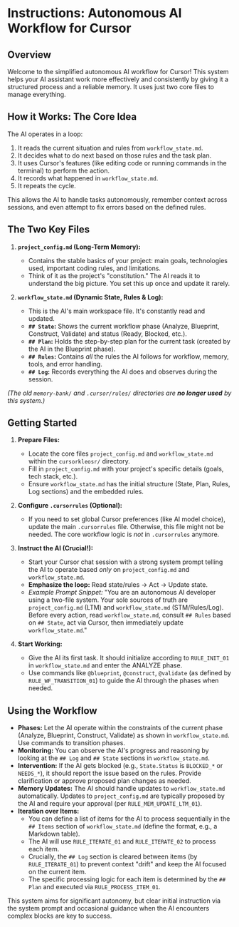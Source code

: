 # Instructions: Autonomous AI Workflow for Cursor

## Overview

Welcome to the simplified autonomous AI workflow for Cursor! This system helps your AI assistant work more effectively and consistently by giving it a structured process and a reliable memory. It uses just two core files to manage everything.

## How it Works: The Core Idea

The AI operates in a loop:
1.  It reads the current situation and rules from `workflow_state.md`.
2.  It decides what to do next based on those rules and the task plan.
3.  It uses Cursor's features (like editing code or running commands in the terminal) to perform the action.
4.  It records what happened in `workflow_state.md`.
5.  It repeats the cycle.

This allows the AI to handle tasks autonomously, remember context across sessions, and even attempt to fix errors based on the defined rules.

## The Two Key Files

1.  **`project_config.md` (Long-Term Memory):**
    *   Contains the stable basics of your project: main goals, technologies used, important coding rules, and limitations.
    *   Think of it as the project's "constitution." The AI reads it to understand the big picture. You set this up once and update it rarely.

2.  **`workflow_state.md` (Dynamic State, Rules & Log):**
    *   This is the AI's main workspace file. It's constantly read and updated.
    *   **`## State`:** Shows the current workflow phase (Analyze, Blueprint, Construct, Validate) and status (Ready, Blocked, etc.).
    *   **`## Plan`:** Holds the step-by-step plan for the current task (created by the AI in the Blueprint phase).
    *   **`## Rules`:** Contains *all* the rules the AI follows for workflow, memory, tools, and error handling.
    *   **`## Log`:** Records everything the AI does and observes during the session.

*(The old `memory-bank/` and `.cursor/rules/` directories are **no longer used** by this system.)*

## Getting Started

1.  **Prepare Files:**
    *   Locate the core files `project_config.md` and `workflow_state.md` within the `cursorkleosr/` directory.
    *   Fill in `project_config.md` with your project's specific details (goals, tech stack, etc.).
    *   Ensure `workflow_state.md` has the initial structure (State, Plan, Rules, Log sections) and the embedded rules.

2.  **Configure `.cursorrules` (Optional):**
    *   If you need to set global Cursor preferences (like AI model choice), update the main `.cursorrules` file. Otherwise, this file might not be needed. The core workflow logic is *not* in `.cursorrules` anymore.

3.  **Instruct the AI (Crucial!):**
    *   Start your Cursor chat session with a strong system prompt telling the AI to operate based *only* on `project_config.md` and `workflow_state.md`.
    *   **Emphasize the loop:** Read state/rules -> Act -> Update state.
    *   *Example Prompt Snippet:* "You are an autonomous AI developer using a two-file system. Your sole sources of truth are `project_config.md` (LTM) and `workflow_state.md` (STM/Rules/Log). Before every action, read `workflow_state.md`, consult `## Rules` based on `## State`, act via Cursor, then immediately update `workflow_state.md`."

4.  **Start Working:**
    *   Give the AI its first task. It should initialize according to `RULE_INIT_01` in `workflow_state.md` and enter the ANALYZE phase.
    *   Use commands like `@blueprint`, `@construct`, `@validate` (as defined by `RULE_WF_TRANSITION_01`) to guide the AI through the phases when needed.

## Using the Workflow

*   **Phases:** Let the AI operate within the constraints of the current phase (Analyze, Blueprint, Construct, Validate) as shown in `workflow_state.md`. Use commands to transition phases.
*   **Monitoring:** You can observe the AI's progress and reasoning by looking at the `## Log` and `## State` sections in `workflow_state.md`.
*   **Intervention:** If the AI gets blocked (e.g., `State.Status` is `BLOCKED_*` or `NEEDS_*`), it should report the issue based on the rules. Provide clarification or approve proposed plan changes as needed.
*   **Memory Updates:** The AI should handle updates to `workflow_state.md` automatically. Updates to `project_config.md` are typically proposed by the AI and require your approval (per `RULE_MEM_UPDATE_LTM_01`).
*   **Iteration over Items:**
    *   You can define a list of items for the AI to process sequentially in the `## Items` section of `workflow_state.md` (define the format, e.g., a Markdown table).
    *   The AI will use `RULE_ITERATE_01` and `RULE_ITERATE_02` to process each item.
    *   Crucially, the `## Log` section is cleared between items (by `RULE_ITERATE_01`) to prevent context "drift" and keep the AI focused on the current item.
    *   The specific processing logic for each item is determined by the `## Plan` and executed via `RULE_PROCESS_ITEM_01`.

This system aims for significant autonomy, but clear initial instruction via the system prompt and occasional guidance when the AI encounters complex blocks are key to success.
